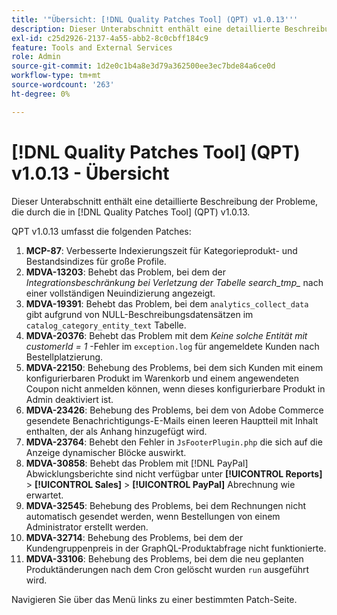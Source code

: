 ```yaml
---
title: '"Übersicht: [!DNL Quality Patches Tool] (QPT) v1.0.13'''
description: Dieser Unterabschnitt enthält eine detaillierte Beschreibung der Probleme, die durch die in [!DNL Quality Patches Tool] (QPT) v1.0.13.
exl-id: c25d2926-2137-4a55-abb2-8c0cbff184c9
feature: Tools and External Services
role: Admin
source-git-commit: 1d2e0c1b4a8e3d79a362500ee3ec7bde84a6ce0d
workflow-type: tm+mt
source-wordcount: '263'
ht-degree: 0%

---
```


# [!DNL Quality Patches Tool] (QPT) v1.0.13 - Übersicht

Dieser Unterabschnitt enthält eine detaillierte Beschreibung der Probleme, die durch die in [!DNL Quality Patches Tool] (QPT) v1.0.13.

QPT v1.0.13 umfasst die folgenden Patches:

1. **MCP-87**: Verbesserte Indexierungszeit für Kategorieprodukt- und Bestandsindizes für große Profile.
1. **MDVA-13203**: Behebt das Problem, bei dem der *Integrationsbeschränkung bei Verletzung der Tabelle search_tmp_* nach einer vollständigen Neuindizierung angezeigt.
1. **MDVA-19391**: Behebt das Problem, bei dem `analytics_collect_data` gibt aufgrund von NULL-Beschreibungsdatensätzen im `catalog_category_entity_text` Tabelle.
1. **MDVA-20376**: Behebt das Problem mit dem *Keine solche Entität mit customerId = 1* -Fehler im `exception.log` für angemeldete Kunden nach Bestellplatzierung.
1. **MDVA-22150**: Behebung des Problems, bei dem sich Kunden mit einem konfigurierbaren Produkt im Warenkorb und einem angewendeten Coupon nicht anmelden können, wenn dieses konfigurierbare Produkt in Admin deaktiviert ist.
1. **MDVA-23426**: Behebung des Problems, bei dem von Adobe Commerce gesendete Benachrichtigungs-E-Mails einen leeren Hauptteil mit Inhalt enthalten, der als Anhang hinzugefügt wird.
1. **MDVA-23764**: Behebt den Fehler in `JsFooterPlugin.php` die sich auf die Anzeige dynamischer Blöcke auswirkt.
1. **MDVA-30858**: Behebt das Problem mit [!DNL PayPal] Abwicklungsberichte sind nicht verfügbar unter **[!UICONTROL Reports]** > **[!UICONTROL Sales]** > **[!UICONTROL PayPal]** Abrechnung wie erwartet.
1. **MDVA-32545**: Behebung des Problems, bei dem Rechnungen nicht automatisch gesendet werden, wenn Bestellungen von einem Administrator erstellt werden.
1. **MDVA-32714**: Behebung des Problems, bei dem der Kundengruppenpreis in der GraphQL-Produktabfrage nicht funktionierte.
1. **MDVA-33106**: Behebung des Problems, bei dem die neu geplanten Produktänderungen nach dem Cron gelöscht wurden `run` ausgeführt wird.

Navigieren Sie über das Menü links zu einer bestimmten Patch-Seite.
